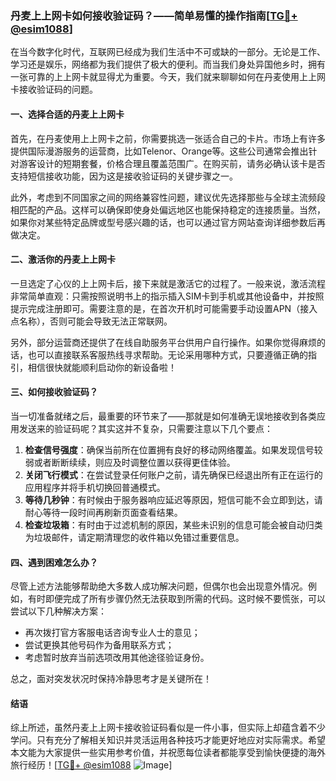 ### 丹麦上上网卡如何接收验证码？——简单易懂的操作指南[[TG💪+ @esim1088](https://t.me/s/esim1088)]

在当今数字化时代，互联网已经成为我们生活中不可或缺的一部分。无论是工作、学习还是娱乐，网络都为我们提供了极大的便利。而当我们身处异国他乡时，拥有一张可靠的上上网卡就显得尤为重要。今天，我们就来聊聊如何在丹麦使用上上网卡接收验证码的问题。

#### 一、选择合适的丹麦上上网卡

首先，在丹麦使用上上网卡之前，你需要挑选一张适合自己的卡片。市场上有许多提供国际漫游服务的运营商，比如Telenor、Orange等。这些公司通常会推出针对游客设计的短期套餐，价格合理且覆盖范围广。在购买前，请务必确认该卡是否支持短信接收功能，因为这是接收验证码的关键步骤之一。

此外，考虑到不同国家之间的网络兼容性问题，建议优先选择那些与全球主流频段相匹配的产品。这样可以确保即使身处偏远地区也能保持稳定的连接质量。当然，如果你对某些特定品牌或型号感兴趣的话，也可以通过官方网站查询详细参数后再做决定。

#### 二、激活你的丹麦上上网卡

一旦选定了心仪的上上网卡后，接下来就是激活它的过程了。一般来说，激活流程非常简单直观：只需按照说明书上的指示插入SIM卡到手机或其他设备中，并按照提示完成注册即可。需要注意的是，在首次开机时可能需要手动设置APN（接入点名称），否则可能会导致无法正常联网。

另外，部分运营商还提供了在线自助服务平台供用户自行操作。如果你觉得麻烦的话，也可以直接联系客服热线寻求帮助。无论采用哪种方式，只要遵循正确的指引，相信很快就能顺利启动你的新设备啦！

#### 三、如何接收验证码？

当一切准备就绪之后，最重要的环节来了——那就是如何准确无误地接收到各类应用发送来的验证码呢？其实这并不复杂，只需要注意以下几个要点：

1. **检查信号强度**：确保当前所在位置拥有良好的移动网络覆盖。如果发现信号较弱或者断断续续，则应及时调整位置以获得更佳体验。
2. **关闭飞行模式**：在尝试登录任何账户之前，请先确保已经退出所有正在运行的应用程序并将手机切换回普通模式。
3. **等待几秒钟**：有时候由于服务器响应延迟等原因，短信可能不会立即到达，请耐心等待一段时间再刷新页面查看结果。
4. **检查垃圾箱**：有时由于过滤机制的原因，某些未识别的信息可能会被自动归类为垃圾邮件，请定期清理您的收件箱以免错过重要信息。

#### 四、遇到困难怎么办？

尽管上述方法能够帮助绝大多数人成功解决问题，但偶尔也会出现意外情况。例如，有时即便完成了所有步骤仍然无法获取到所需的代码。这时候不要慌张，可以尝试以下几种解决方案：

- 再次拨打官方客服电话咨询专业人士的意见；
- 尝试更换其他号码作为备用联系方式；
- 考虑暂时放弃当前选项改用其他途径验证身份。

总之，面对突发状况时保持冷静思考才是关键所在！

#### 结语

综上所述，虽然丹麦上上网卡接收验证码看似是一件小事，但实际上却蕴含着不少学问。只有充分了解相关知识并灵活运用各种技巧才能更好地应对实际需求。希望本文能为大家提供一些实用参考价值，并祝愿每位读者都能享受到愉快便捷的海外旅行经历！[[TG💪+ @esim1088](https://t.me/s/esim1088) ![Image](https://i.postimg.cc/4NQfJmqS/Snipaste-2025-05-13-00-14-12.png)]